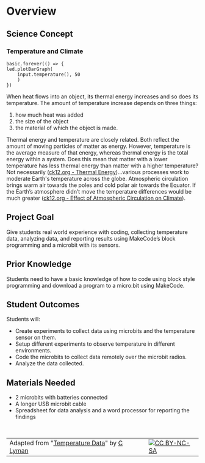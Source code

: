 # Overview

## Science Concept

### Temperature and Climate

```sim
basic.forever(() => {
led.plotBarGraph(
	input.temperature(), 50
	)
})
```

When heat flows into an object, its thermal energy increases and so does its temperature. The amount of temperature increase depends on three things:

1. how much heat was added
2. the size of the object
3. the material of which the object is made.

Thermal energy and temperature are closely related. Both reflect the amount of moving particles of matter as energy. However, temperature is the average measure of that energy, whereas thermal energy is the total energy within a system. Does this mean that matter with a lower temperature has less thermal energy than matter with a higher temperature? Not necessarily ([ck12.org - Thermal Energy](https://www.ck12.org/book/CK-12-Physical-Science-Concepts-For-Middle-School/section/5.10/))...various processes work to moderate Earth's temperature across the globe. Atmospheric circulation brings warm air towards the poles and cold polar air towards the Equator. If the Earth’s atmosphere didn’t move the temperature differences would be much greater ([ck12.org - Effect of Atmospheric Circulation on Climate](https://www.ck12.org/book/CK-12-Earth-Science-Concepts-For-Middle-School/section/8.18/)).

## Project Goal

Give students real world experience with coding, collecting temperature data, analyzing data, and reporting results using MakeCode’s block programming and a microbit with its sensors.

## Prior Knowledge

Students need to have a basic knowledge of how to code using block style programming and download a program to a micro:bit using MakeCode. 

## Student Outcomes

Students will:

* Create experiments to collect data using microbits and the temperature sensor on them. 
* Setup different experiments to observe temperature in different environments.
* Code the microbits to collect data remotely over the microbit radios.
* Analyze the data collected.

## Materials Needed

* 2 microbits with batteries connected
* A longer USB microbit cable
* Spreadsheet for data analysis and a word processor for reporting the findings

<br/>

| | | |
|-|-|-|
| Adapted from "[Temperature Data](https://drive.google.com/open?id=1X6FeANka2qcMC2ZFQgSSxEoHxsQc--6a0Pk9xxMOwE8)" by [C Lyman](http://utahcoding.org) | | [![CC BY-NC-SA](https://licensebuttons.net/l/by-nc-sa/4.0/80x15.png)](https://creativecommons.org/licenses/by-nc-sa/4.0/) |